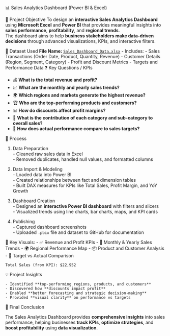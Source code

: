 📊 Sales Analytics Dashboard (Power BI & Excel)

📌 Project Objective
To design an **interactive Sales Analytics Dashboard** using **Microsoft Excel** and **Power BI** that provides meaningful insights into **sales performance**, **profitability**, and **regional trends**.  
The dashboard aims to help **business stakeholders make data-driven decisions** through advanced visualizations, KPIs, and interactive filters.

📂 Dataset Used
       **File Name:** [`Sales_Dashboard_Data.xlsx`](./Sales_Dashboard_Data.xlsx)
      - Includes:
      - Sales Transactions (Order Date, Product, Quantity, Revenue)
      - Customer Details (Region, Segment, Category)
      - Profit and Discount Metrics
      - Targets and Performance Data
❓ Key Questions / KPIs

- 💰 **What is the total revenue and profit?**
- 📈 **What are the monthly and yearly sales trends?**
- 🌍 **Which regions and markets generate the highest revenue?**
- 🏆 **Who are the top-performing products and customers?**
- 📊 **How do discounts affect profit margins?**
- 🔄 **What is the contribution of each category and sub-category to overall sales?**
- 🎯 **How does actual performance compare to sales targets?**

🔧 Process

  1. Data Preparation  
    - Cleaned raw sales data in Excel  
    - Removed duplicates, handled null values, and formatted columns  

  2. Data Import & Modeling  
    - Loaded data into Power BI  
    - Created relationships between fact and dimension tables  
    - Built DAX measures for KPIs like Total Sales, Profit Margin, and YoY Growth  

  3. Dashboard Creation  
    - Designed an **interactive Power BI dashboard** with filters and slicers  
    - Visualized trends using line charts, bar charts, maps, and KPI cards  

  4. Publishing  
    - Captured dashboard screenshots  
    - Uploaded `.pbix` file and dataset to GitHub for documentation  

🔹 Key Visuals:
    - ✅ Revenue and Profit KPIs
    - 📅 Monthly & Yearly Sales Trends
    - 🌍 Regional Performance Map
    - 📦 Product and Customer Analysis
    - 🎯 Target vs Actual Comparison

    Total Sales (from KPI): $22,952  



💡 Project Insights

    - Identified **top-performing regions, products, and customers**  
    - Discovered how **discounts impact profit**  
    - Enabled **better forecasting and strategic decision-making**  
    - Provided **visual clarity** on performance vs targets  



🏁 Final Conclusion

The Sales Analytics Dashboard provides **comprehensive insights** into sales performance, helping businesses **track KPIs**, **optimize strategies**, and **boost profitability** using **data visualization**.





